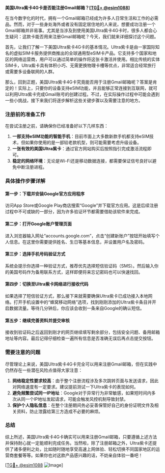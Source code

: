 **美国Ultra紫卡4G卡是否能注册Gmail邮箱？[[TG💪+ @esim1088](https://t.me/s/esim1088)]**

在当今数字化的时代，拥有一个Gmail邮箱已经成为许多人日常生活和工作的必需品。然而，对于一些身处海外或者没有固定居住地的人来说，想要成功注册一个Gmail邮箱并非易事。尤其是当涉及到使用美国Ultra紫卡4G卡时，很多人都会心生疑问：这款卡能否用来注册Gmail邮箱呢？今天，我们就来详细探讨这个问题。

首先，让我们了解一下美国Ultra紫卡4G卡的基本情况。Ultra紫卡是由一家国际知名的虚拟SIM卡服务提供商推出的全球通用型eSIM卡产品。它支持多个国家和地区的网络运营商，用户可以通过简单的操作将这张卡激活并使用。相比传统的实体SIM卡，Ultra紫卡具有体积小巧、无需更换物理卡槽等优点，非常适合经常旅行或需要多设备联网的人群。

那么，回到正题，美国Ultra紫卡4G卡究竟能否用于注册Gmail邮箱呢？答案是肯定的！实际上，只要你的设备支持eSIM功能，并且能够正常连接到互联网，就可以利用Ultra紫卡完成Gmail账号的创建过程。不过，在实际操作过程中可能会遇到一些小挑战，接下来我们将逐步解析这些关键步骤以及需要注意的地方。

### 注册前的准备工作

在尝试注册之前，请确保你已经准备好以下几样东西：
1. **一部支持eSIM功能的智能手机**：目前市面上大多数新款手机都支持eSIM技术，但如果你使用的是一部较老款机型，则可能需要考虑升级设备。
2. **一张有效的美国Ultra紫卡**：通过官方网站购买后按照指引完成激活流程即可。
3. **稳定的网络环境**：无论是Wi-Fi还是移动数据连接，都需要保证信号良好以避免中断注册进程。

### 具体操作步骤详解

#### 第一步：下载并安装Google官方应用程序
访问App Store或Google Play商店搜索“Google”并下载官方应用。这是后续注册过程中不可或缺的一部分，因为许多验证环节都需要借助该软件来完成。

#### 第二步：打开Google账户管理页面
进入浏览器输入网址“accounts.google.com”，点击“创建新账户”按钮开始填写个人信息。在这里你需要提供姓名、生日等基本信息，并设置用户名及密码。

#### 第三步：选择手机号码验证方式
系统会提示你选择一种验证方式，推荐优先选择短信验证码（SMS）。然后输入你的美国号码作为备用联系方式，这样即便将来忘记密码也可以快速找回。

#### 第四步：切换至Ultra紫卡网络进行接收代码
如果选择了短信验证方式，那么接下来就需要确保Ultra紫卡已成功接入本地网络。打开手机设置中的“蜂窝移动网络”选项，找到刚刚添加的Ultra紫卡条目并开启数据流量。等待几分钟后，你应该会收到一条来自Google的确认短信。

#### 第五步：继续完善资料并提交审核
接收到验证码之后返回到刚才的网页继续填写剩余部分，包括安全问题、备用邮箱地址等内容。最后记得仔细检查一遍所有信息是否准确无误后再点击提交按钮。

### 需要注意的问题

尽管理论上来说，美国Ultra紫卡4G卡完全可以用来注册Gmail邮箱，但在实践中仍然存在一些潜在风险点值得大家注意：
1. **网络稳定性要求较高**：由于整个注册流程涉及多次跳转页面与发送请求，因此对网络速度有一定要求。建议提前测试一下Ultra紫卡的表现如何。
2. **避免频繁尝试同一IP地址**：Google对于异常行为非常敏感，如果短时间内多次从同一个IP地址发起请求，可能会触发风控机制导致封禁。
3. **保护个人隐私信息**：在整个注册期间务必妥善保管好自己的身份证明文件及相关资料，防止泄露给第三方造成不必要的麻烦。

### 总结

综上所述，美国Ultra紫卡4G卡确实可以用来注册Gmail邮箱，只要遵循上述方法并保持耐心就一定能顺利完成任务。当然啦，除了注册邮箱之外，Ultra紫卡还提供了诸多便利之处，比如随时随地享受高速上网体验、轻松切换不同国家地区的运营商套餐等等。如果你也对这款产品感兴趣的话，不妨亲自体验一番吧！

[[TG💪+ @esim1088](https://t.me/s/esim1088) ![Image](https://i.postimg.cc/4NQfJmqS/Snipaste-2025-05-13-00-14-12.png)]